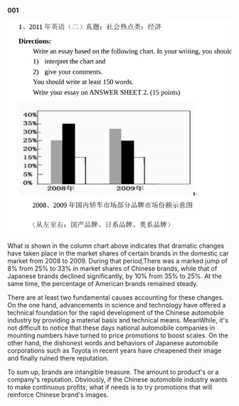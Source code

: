 **001**

![2011-write](/assets/img/write-2011.png)

What is shown in the column chart above indicates that dramatic changes have taken place in the market shares of certain brands in the domestic car market from 2008 to 2009.
During that period,There was a marked jump of 8% from 25% to 33% in market shares of Chinese brands, while that of Japanese brands declined significantly, by 10% from 35% to 25%.
At the same time, the percentage of American brands remained steady.


There are at least two fundamental causes accounting for these changes.
On the one hand, advancements in science and technology have offered a technical foundation for the rapid development of the Chinese automobile industry by providing a material basis and technical means.
MeanWhile, it's not difficult to notice that these days national automobile companies in mounting numbers have turned to price promotions to boost scales. On the other hand, the dishonest words and behaviors of Japanese automobile corporations such as Toyota in recent years have cheapened their image and finally ruined there reputation.

To sum up, brands are intangible treasure.
The amount to product's or a company's reputation.
Obviously, if the Chinese automobile industry wants to make continuous profits, what if needs is to try promotions that will reinforce Chinese brand's images.